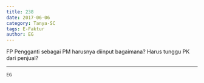 ```yaml
---
title: 238
date: 2017-06-06
category: Tanya-SC
tags: E-Faktur
author: EG
---
```


FP Pengganti sebagai PM harusnya diinput bagaimana? Harus tunggu PK dari penjual?

---



`EG`
